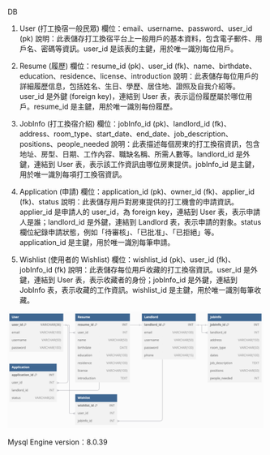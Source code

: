 DB

1. User (打工換宿一般民眾)
   欄位：email、username、password、user_id (pk)
   說明：此表儲存打工換宿平台上一般用戶的基本資料，包含電子郵件、用戶名、密碼等資訊。user_id 是該表的主鍵，用於唯一識別每位用戶。

2. Resume (履歷)
   欄位：resume_id (pk)、user_id (fk)、name、birthdate、education、residence、license、introduction
   說明：此表儲存每位用戶的詳細履歷信息，包括姓名、生日、學歷、居住地、證照及自我介紹等。user_id 是外鍵 (foreign key)，連結到 User 表，表示這份履歷屬於哪位用戶。resume_id 是主鍵，用於唯一識別每份履歷。

3. JobInfo (打工換宿介紹)
   欄位：jobInfo_id (pk)、landlord_id (fk)、address、room_type、start_date、end_date、job_description、positions、people_needed
   說明：此表描述每個房東的打工換宿資訊，包含地址、房型、日期、工作內容、職缺名稱、所需人數等。landlord_id 是外鍵，連結到 User 表，表示該工作資訊由哪位房東提供。jobInfo_id 是主鍵，用於唯一識別每項打工換宿資訊。

4. Application (申請)
   欄位：application_id (pk)、owner_id (fk)、applier_id (fk)、status
   說明：此表儲存用戶對房東提供的打工機會的申請資訊。applier_id 是申請人的 user_id，為 foreign key，連結到 User 表，表示申請人是誰；landlord_id 是外鍵，連結到 Landlord 表，表示申請的對象。status 欄位紀錄申請狀態，例如「待審核」、「已批准」、「已拒絕」等。application_id 是主鍵，用於唯一識別每筆申請。

5. Wishlist (使用者的 Wishlist)
   欄位：wishlist_id (pk)、user_id (fk)、jobInfo_id (fk)
   說明：此表儲存每位用戶收藏的打工換宿資訊。user_id 是外鍵，連結到 User 表，表示收藏者的身份；jobInfo_id 是外鍵，連結到 JobInfo 表，表示收藏的工作資訊。wishlist_id 是主鍵，用於唯一識別每筆收藏。

![DBschema](asset/img/DB.png)

Mysql Engine version：8.0.39
